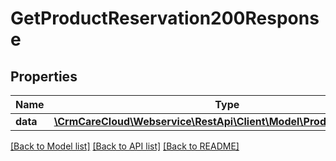 # GetProductReservation200Response

## Properties
Name | Type | Description | Notes
------------ | ------------- | ------------- | -------------
**data** | [**\CrmCareCloud\Webservice\RestApi\Client\Model\ProductReservation**](ProductReservation.md) |  | [optional] 

[[Back to Model list]](../../README.md#documentation-for-models) [[Back to API list]](../../README.md#documentation-for-api-endpoints) [[Back to README]](../../README.md)

